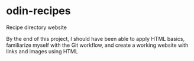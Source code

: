 # odin-recipes
Recipe directory website

By the end of this project, I should have been able to  apply HTML basics, familiarize myself with the Git workflow, and create a working website with links and images using HTML
